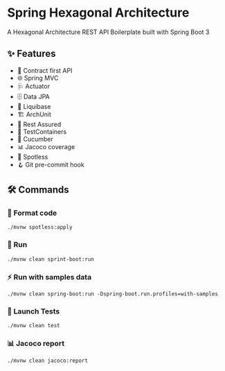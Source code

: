 # Spring Hexagonal Architecture

A Hexagonal Architecture REST API Boilerplate built with Spring Boot 3

## ✨ Features

* 🤝 Contract first API
* 🌐 Spring MVC
* 🩺 Actuator
* 🗄️ Data JPA
* 🧬 Liquibase
* 🏗️ ArchUnit
* 🧪 Rest Assured
* 🐳 TestContainers
* 🥒 Cucumber
* 📊 Jacoco coverage
* 🎨 Spotless 
* 🪝 Git pre-commit hook


## 🛠️ Commands

### 🎨 Format code

    ./mvnw spotless:apply

### 🚀 Run 
    
    ./mvnw clean sprint-boot:run

### ⚡️ Run with samples data
  
    ./mvnw clean spring-boot:run -Dspring-boot.run.profiles=with-samples

### 🧪 Launch Tests

    ./mvnw clean test

### 📊 Jacoco report
    
    ./mvnw clean jacoco:report
